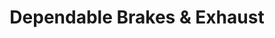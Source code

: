 ---
title: "Dependable Brakes & Exhaust"
url: /pittsburgh/dependable-brakes-and-exhaust/
shop: car repair
---